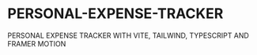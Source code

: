 # PERSONAL-EXPENSE-TRACKER
PERSONAL EXPENSE TRACKER WITH VITE, TAILWIND, TYPESCRIPT AND FRAMER MOTION
